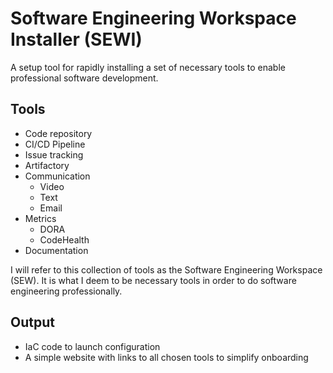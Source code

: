 # Software Engineering Workspace Installer (SEWI)
A setup tool for rapidly installing a set of necessary tools to enable professional software development. 

## Tools
* Code repository
* CI/CD Pipeline
* Issue tracking
* Artifactory
* Communication
	* Video
	* Text
	* Email
* Metrics
	* DORA
	* CodeHealth
* Documentation

I will refer to this collection of tools as the Software Engineering Workspace (SEW). It is what I deem to be necessary tools in order to do software engineering professionally. 

## Output
* IaC code to launch configuration
* A simple website with links to all chosen tools to simplify onboarding
